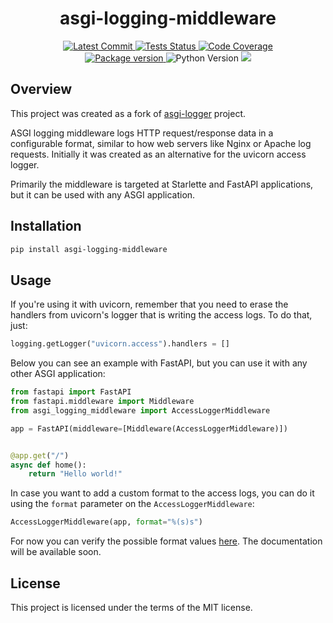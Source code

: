 <h1 align="center">
    <strong>asgi-logging-middleware</strong>
</h1>

<p align="center">
    <a href="https://github.com/alv2017/asgi-logging-middleware" target="_blank">
        <!-- Last commit -->
        <img src="https://img.shields.io/github/last-commit/alv2017/asgi-logging-middleware" alt="Latest Commit">
        <!-- GitHub Actions tests status -->
        <img src="https://img.shields.io/github/actions/workflow/status/alv2017/asgi-logging-middleware/run_tests.yml?branch=main?label=tests" alt="Tests Status">
        <!-- Codecov coverage -->
        <img src="https://img.shields.io/codecov/c/github/alv2017/asgi-logging-middleware" alt="Code Coverage">
    </a>
    <br/>
    <a href="https://pypi.org/project/asgi-logging-middleware" target="_blank">
        <img src="https://img.shields.io/pypi/v/asgi-logging-middleware" alt="Package version">
    </a>
    <img src="https://img.shields.io/pypi/pyversions/asgi-logging-middleware" alt="Python Version">
    <img src="https://img.shields.io/github/license/alv2017/asgi-logging-middleware">
</p>

## Overview

This project was created as a fork of [asgi-logger](https://github.com/Kludex/asgi-logger) project. 

ASGI logging middleware logs HTTP request/response data in a configurable format, similar to how web servers 
like Nginx or Apache log requests. Initially it was created as an alternative for the uvicorn 
access logger.

Primarily the middleware is targeted at Starlette and FastAPI applications, but it can be used with any 
ASGI application.


## Installation

``` bash
pip install asgi-logging-middleware
```

## Usage

If you're using it with uvicorn, remember that you need to erase the handlers from uvicorn's logger that is writing the access logs.
To do that, just:

```python
logging.getLogger("uvicorn.access").handlers = []
```

Below you can see an example with FastAPI, but you can use it with any other ASGI application:

```python
from fastapi import FastAPI
from fastapi.middleware import Middleware
from asgi_logging_middleware import AccessLoggerMiddleware

app = FastAPI(middleware=[Middleware(AccessLoggerMiddleware)])


@app.get("/")
async def home():
    return "Hello world!"
```

In case you want to add a custom format to the access logs, you can do it using the `format` parameter on the `AccessLoggerMiddleware`:

```python
AccessLoggerMiddleware(app, format="%(s)s")
```

For now you can verify the possible format values [here](https://github.com/alv2017/asgi-logging-middleware/blob/main/asgi_logging_middleware/middleware.py).
The documentation will be available soon.

## License

This project is licensed under the terms of the MIT license.
